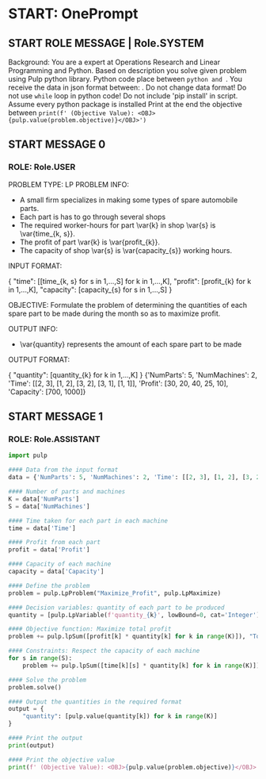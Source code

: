 # START: OnePrompt 
## START ROLE MESSAGE | Role.SYSTEM 
Background: You are a expert at Operations Research and Linear Programming and Python. Based on description you solve given problem using Pulp python library. Python code place between ```python and ```. You receive the data in json format between: <DATA></DATA>. Do not change data format! Do not use `while` loop in python code! Do not include 'pip install' in script. Assume every python package is installed Print at the end the objective between <OBJ></OBJ> `print(f' (Objective Value): <OBJ>{pulp.value(problem.objective)}</OBJ>')`  
## START MESSAGE 0 
### ROLE: Role.USER
<DESCRIPTION>
PROBLEM TYPE: LP
PROBLEM INFO:

- A small firm specializes in making some types of spare automobile parts. 
- Each part is has to go through several shops 
- The required worker-hours for part \var{k} in shop \var{s} is \var{time_{k, s}}.
- The profit of part \var{k} is \var{profit_{k}}.
- The capacity of shop \var{s} is \var{capacity_{s}} working hours.

INPUT FORMAT:

{
	"time": [[time_{k, s} for s in 1,...,S] for k in 1,...,K],
	"profit": [profit_{k} for k in 1,...,K],
	"capacity": [capacity_{s} for s in 1,...,S]
}


OBJECTIVE: Formulate the problem of determining the quantities of each spare part to be made during the month so as to maximize profit.

OUTPUT INFO:

- \var{quantity} represents the amount of each spare part to be made

OUTPUT FORMAT:

{
	"quantity": [quantity_{k} for k in 1,...,K]
}
</DESCRIPTION>
<DATA>
{'NumParts': 5, 'NumMachines': 2, 'Time': [[2, 3], [1, 2], [3, 2], [3, 1], [1, 1]], 'Profit': [30, 20, 40, 25, 10], 'Capacity': [700, 1000]}</DATA>


## START MESSAGE 1 
### ROLE: Role.ASSISTANT
```python
import pulp

#### Data from the input format
data = {'NumParts': 5, 'NumMachines': 2, 'Time': [[2, 3], [1, 2], [3, 2], [3, 1], [1, 1]], 'Profit': [30, 20, 40, 25, 10], 'Capacity': [700, 1000]}

#### Number of parts and machines
K = data['NumParts']
S = data['NumMachines']

#### Time taken for each part in each machine
time = data['Time']

#### Profit from each part
profit = data['Profit']

#### Capacity of each machine
capacity = data['Capacity']

#### Define the problem
problem = pulp.LpProblem("Maximize_Profit", pulp.LpMaximize)

#### Decision variables: quantity of each part to be produced
quantity = [pulp.LpVariable(f'quantity_{k}', lowBound=0, cat='Integer') for k in range(K)]

#### Objective function: Maximize total profit
problem += pulp.lpSum([profit[k] * quantity[k] for k in range(K)]), "TotalProfit"

#### Constraints: Respect the capacity of each machine
for s in range(S):
    problem += pulp.lpSum([time[k][s] * quantity[k] for k in range(K)]) <= capacity[s], f"Capacity_Constraint_{s+1}"

#### Solve the problem
problem.solve()

#### Output the quantities in the required format
output = {
    "quantity": [pulp.value(quantity[k]) for k in range(K)]
}

#### Print the output
print(output)

#### Print the objective value
print(f' (Objective Value): <OBJ>{pulp.value(problem.objective)}</OBJ>')
```


